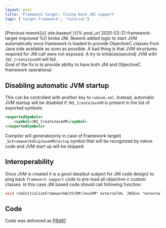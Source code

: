 ```yaml
---
layout: post
title: 'Framework target: fixing back JNI support'
tags: ['target-framework', 'tutorial']
---
```

[Previous rework]({{ site.baseurl }}{% post_url 2020-02-21-framework-target-improved %}) broke JNI. Rework added logic to start JVM automatically once framework is loaded to provide ObjectiveC classes from Java side available as soon as possible. A bad thing is that JVM structures required for JNI call were not exposed. A try to initialize(second) JVM with `JNI_CreateJavaVM` will fail.  
Goal of the fix is to provide ability to have both JNI and ObjectiveC framework operational. 

## Disabling automatic JVM startup
This can be controlled with another key to `robovm.xml`. Instead, automatic JVM startup will be disabled if `JNI_CreateJavaVM` is present in the list of exported symbols:
```xml
<exportedSymbols>
    <symbol>JNI_CreateJavaVM</symbol>
</exportedSymbols>
```

Compiler will generate(only in case of Framework target) `_bcFrameworkSkipJavaVMStartup` symbol that will be recognized by native code and JVM start up will be skipped. 

## Interoperability 
Once JVM is created it is a good idea(but subject for JNI code design) to ping back `framework support` code to pre-load all objective-c custom classes. In this case JNI based code should call following function:
```c
void rvmInitializeFrameworkWithJVM(JavaVM* externalVm, JNIEnv *externalEnv);
```

## Code 
Code was delivered as [PR497](https://github.com/MobiVM/robovm/pull/497)

